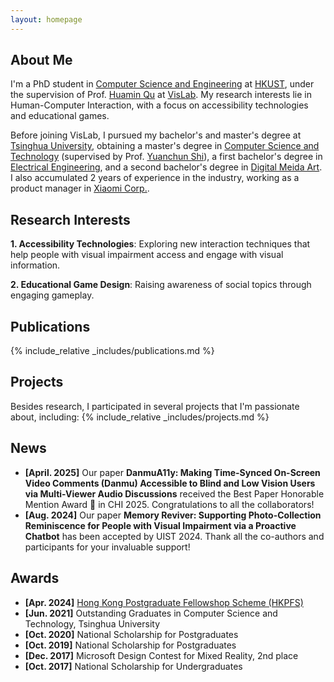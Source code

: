 ```yaml
---
layout: homepage
---
```


## About Me
I'm a PhD student in <a href="https://cse.hkust.edu.hk/" target="_blank">Computer Science and Engineering</a> at <a href="https://hkust.edu.hk/" target="_blank">HKUST</a>, under the supervision of Prof. <a href="http://www.huamin.org/" target="_blank">Huamin Qu</a> at <a href="http://vis.cse.ust.hk/" target="_blank">VisLab</a>. My research interests lie in Human-Computer Interaction, with a focus on accessibility technologies and educational games.

Before joining VisLab, I pursued my bachelor's and master's degree at <a href="https://www.tsinghua.edu.cn/en/" target = "_blank">Tsinghua University</a>, obtaining a master's degree in <a href="https://www.cs.tsinghua.edu.cn/csen/" target="_blank">Computer Science and Technology</a> (supervised by Prof. <a href= "https://pi.cs.tsinghua.edu.cn" target = "_blank">Yuanchun Shi</a>), a first bachelor's degree in <a href="https://www.eea.tsinghua.edu.cn/en/" target="_blank">Electrical Engineering</a>, and a second bachelor's degree in <a href="https://www.enad.tsinghua.edu.cn/" target="_blank">Digital Meida Art</a>. I also accumulated 2 years of experience in the industry, working as a product manager in <a href="https://www.mi.com/global/about/" target="_blank">Xiaomi Corp.</a>.

<!-- During my upcoming Ph.D. studies, I aim to explore interaction and visualization techniques in Virtual/Augmented Reality, with the vision of making techs easy-to-use and accessible for everyone. -->

## Research Interests
**1. Accessibility Technologies**: Exploring new interaction techniques that help people with visual impairment access and engage with visual information.

**2. Educational Game Design**: Raising awareness of social topics through engaging gameplay.

## Publications
{% include_relative _includes/publications.md %}

## Projects
Besides research, I participated in several projects that I'm passionate about, including:
{% include_relative _includes/projects.md %}

<!-- ## Working Experience
During 2021-2023, I worked as a product manager in <a href="https://www.mi.com/global/about/" target="_blank">Xiaomi Corp.</a> for two years.

with the aim of applying my mixed skills to creating influential products for social good.
During my  in Xiaomi, I focused on designing Smart Home Automation products that enable users to unlock the full potential of their smart home. It's fulfilling that our products transform the life of 8 million daily active users worldwide. -->

## News
- **[April. 2025]** Our paper <strong>DanmuA11y: Making Time-Synced On-Screen Video Comments (Danmu) Accessible to Blind and Low Vision Users via Multi-Viewer Audio Discussions</strong> received the Best Paper Honorable Mention Award 🏅 in CHI 2025. Congratulations to all the collaborators!
- **[Aug. 2024]** Our paper <strong>Memory Reviver: Supporting Photo-Collection Reminiscence for People with Visual Impairment via a Proactive Chatbot</strong> has been accepted by UIST 2024. Thank all the co-authors and participants for your invaluable support!

## Awards
- **[Apr. 2024]** <a href="https://fytgs.hkust.edu.hk/scholarships/hong-kong-phd-fellowship-scheme" target="_blank">Hong Kong Postgraduate Fellowshop Scheme (HKPFS)</a>
- **[Jun. 2021]** Outstanding Graduates in Computer Science and Technology, Tsinghua University
- **[Oct. 2020]** National Scholarship for Postgraduates
- **[Oct. 2019]** National Scholarship for Postgraduates
- **[Dec. 2017]** Microsoft Design Contest for Mixed Reality, 2nd place
- **[Oct. 2017]** National Scholarship for Undergraduates